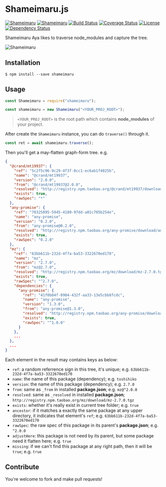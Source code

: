 # Shameimaru.js

[![Shameimaru](http://img.shields.io/npm/v/shameimaru.svg)](https://www.npmjs.org/package/shameimaru)
[![Shameimaru](http://img.shields.io/npm/dm/shameimaru.svg)](https://www.npmjs.org/package/shameimaru)
[![Build Status](https://travis-ci.org/node-modules/shameimaru.svg?branch=master)](https://travis-ci.org/node-modules/shameimaru)
[![Coverage Status](https://img.shields.io/coveralls/node-modules/shameimaru/master.svg)](https://coveralls.io/r/node-modules/shameimaru?branch=master)
[![License](https://img.shields.io/npm/l/shameimaru.svg?style=flat)](https://www.npmjs.org/package/shameimaru)
[![Dependency Status](https://david-dm.org/node-modules/shameimaru.svg)](https://david-dm.org/node-modules/shameimaru)

Shameimaru Aya likes to traverse node_modules and capture the tree.

![Shameimaru](shameimaru.jpg)

## Installation

```shell
$ npm install --save shameimaru
```

## Usage

```js
const Shameimaru = require("shameimaru");

const shameimaru = new Shameimaru("<YOUR_PROJ_ROOT>");
```

> `<YOUR_PROJ_ROOT>` is the root path which contains **node_modules** of your project.

After create the `Shameimaru` instance, you can do `traverse()` through it.

```js
const ret = await shameimaru.traverse();
```

Then you'll get a may-flatten graph-form tree. e.g.

```json
{
  "@crand/mt19937": {
    "ref": "5c2f5c96-9c29-4f3f-8cc1-ec6ab1f4025b",
    "name": "@crand/mt19937",
    "version": "2.0.0",
    "from": "@crand/mt19937@2.0.0",
    "resolved": "http://registry.npm.taobao.org/@crand/mt19937/download/@crand/mt19937-2.0.0.tgz",
    "exists": true,
    "rawSpec": "*"
  },
  "any-promise": {
    "ref": "78325895-5945-4180-97dd-a01c705b254e",
    "name": "any-promise",
    "version": "0.2.0",
    "from": "any-promise@0.2.0",
    "resolved": "http://registry.npm.taobao.org/any-promise/download/any-promise-0.2.0.tgz",
    "exists": true,
    "rawSpec": "0.2.0"
  },
  "mz": {
    "ref": "63bb611b-232d-4f7a-ba53-3322670ed170",
    "name": "mz",
    "version": "2.7.0",
    "from": "mz@2.7.0",
    "resolved": "http://registry.npm.taobao.org/mz/download/mz-2.7.0.tgz",
    "exists": true,
    "rawSpec": "^2.7.0",
    "dependencies": {
      "any-promise": {
        "ref": "41f0b04f-0904-432f-aa33-13e5cbb8fcdc",
        "name": "any-promise",
        "version": "1.3.0",
        "from": "any-promise@1.3.0",
        "resolved": "http://registry.npm.taobao.org/any-promise/download/any-promise-1.3.0.tgz",
        "exists": true,
        "rawSpec": "^1.0.0"
      }
    },
    ...
  },
  ...
}
```

Each element in the result may contains keys as below:

+ `ref`: a random referrence sign in this tree, it's unique; e.g. `63bb611b-232d-4f7a-ba53-3322670ed170`
+ `name`: the name of this package (dependency); e.g. `toshihiko`
+ `version`: the name of this package (dependency); e.g. `2.7.0`
+ `from`: same as `_from` in installed **package.json**; e.g. `mz@^2.0.0`
+ `resolved`: same as `_resolved` in installed **package.json**; `http://registry.npm.taobao.org/mz/download/mz-2.7.0.tgz`
+ `exists`: whether it's really exist in current tree folder; e.g. `true`
+ `ancestor`: if it matches a exactly the same package at any upper directory, it indicates that element's `ref`; e.g. `63bb611b-232d-4f7a-ba53-3322670ed170`
+ `rawSpec`: the raw spec of this package in its parent's **package.json**; e.g. `^2.0.0`
+ `adjustHere`: this package is not need by its parent, but some package need it flatten here; e.g. `true`
+ `missing`: if we can't find this package at any right path, then it will be `true`; e.g. `true`

## Contribute

You're welcome to fork and make pull requests!
